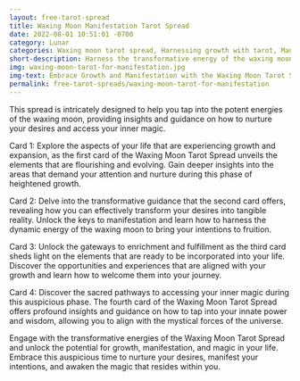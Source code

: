 ```yaml
---
layout: free-tarot-spread
title: Waxing Moon Manifestation Tarot Spread
date: 2022-08-01 10:51:01 -0700
category: Lunar
categories: Waxing moon tarot spread, Harnessing growth with tarot, Manifesting desires with tarot, Nurturing growth during waxing moon, Tarot guidance for manifestation, Accessing inner magic with tarot, Enhancing life during waxing moon, Turning desires into reality with tarot, Tarot for personal growth during waxing moon, Embracing lunar energy with tarot, Waxing moon insights with tarot, Empowering rituals for waxing moon, Manifestation techniques with tarot guidance, Nurturing desires during waxing moon, Accessing intuition during waxing moon
short-description: Harness the transformative energy of the waxing moon with the waxing moon tarot spread. Discover what is flourishing in your life, unlock the keys to manifesting your desires, and learn how to access your inner magic during this auspicious phase.
img: waxing-moon-tarot-for-manifestation.jpg
img-text: Embrace Growth and Manifestation with the Waxing Moon Tarot Spread
permalink: free-tarot-spreads/waxing-moon-tarot-for-manifestation
---
```

This spread is intricately designed to help you tap into the potent energies of the waxing moon, providing insights and guidance on how to nurture your desires and access your inner magic.

Card 1: Explore the aspects of your life that are experiencing growth and expansion, as the first card of the Waxing Moon Tarot Spread unveils the elements that are flourishing and evolving. Gain deeper insights into the areas that demand your attention and nurture during this phase of heightened growth.

Card 2: Delve into the transformative guidance that the second card offers, revealing how you can effectively transform your desires into tangible reality. Unlock the keys to manifestation and learn how to harness the dynamic energy of the waxing moon to bring your intentions to fruition.

Card 3: Unlock the gateways to enrichment and fulfillment as the third card sheds light on the elements that are ready to be incorporated into your life. Discover the opportunities and experiences that are aligned with your growth and learn how to welcome them into your journey.

Card 4: Discover the sacred pathways to accessing your inner magic during this auspicious phase. The fourth card of the Waxing Moon Tarot Spread offers profound insights and guidance on how to tap into your innate power and wisdom, allowing you to align with the mystical forces of the universe.

Engage with the transformative energies of the Waxing Moon Tarot Spread and unlock the potential for growth, manifestation, and magic in your life. Embrace this auspicious time to nurture your desires, manifest your intentions, and awaken the magic that resides within you.